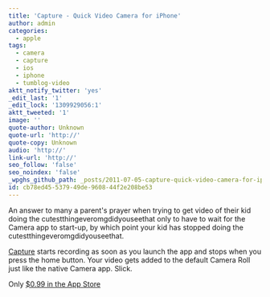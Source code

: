 ```yaml
---
title: 'Capture - Quick Video Camera for iPhone'
author: admin
categories:
  - apple
tags:
  - camera
  - capture
  - ios
  - iphone
  - tumblog-video
aktt_notify_twitter: 'yes'
_edit_last: '1'
_edit_lock: '1309929056:1'
aktt_tweeted: '1'
image: ''
quote-author: Unknown
quote-url: 'http://'
quote-copy: Unknown
audio: 'http://'
link-url: 'http://'
seo_follow: 'false'
seo_noindex: 'false'
_wpghs_github_path: _posts/2011-07-05-capture-quick-video-camera-for-iphone.md
id: cb78ed45-5379-49de-9608-44f2e208be53
---
```

<p>An answer to many a parent's prayer when trying to get video of their kid doing the cutestthingeveromgdidyouseethat only to have to wait for the Camera app to start-up, by which point your kid has stopped doing the cutestthingeveromgdidyouseethat.</p>
<p><a href="http://click.linksynergy.com/fs-bin/stat?id=6PFrOqNV4B8&offerid=146261&type=3&subid=0&tmpid=1826&RD_PARM1=http%253A%252F%252Fitunes.apple.com%252Fapp%252Fid442879059%253Fmt%253D8%2526partnerId%253D30">Capture</a> starts recording as soon as you launch the app and stops when you press the home button. Your video gets added to the default Camera Roll just like the native Camera app. Slick.</p>
<p>Only <a href="http://click.linksynergy.com/fs-bin/stat?id=6PFrOqNV4B8&offerid=146261&type=3&subid=0&tmpid=1826&RD_PARM1=http%253A%252F%252Fitunes.apple.com%252Fapp%252Fid442879059%253Fmt%253D8%2526partnerId%253D30">$0.99 in the App Store</a></p>
